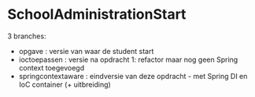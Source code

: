 # SchoolAdministrationStart

3 branches:
- opgave : versie van waar de student start
- ioctoepassen : versie na opdracht 1: refactor maar nog geen Spring context toegevoegd
- springcontextaware : eindversie van deze opdracht - met Spring DI en IoC container (+ uitbreiding)
